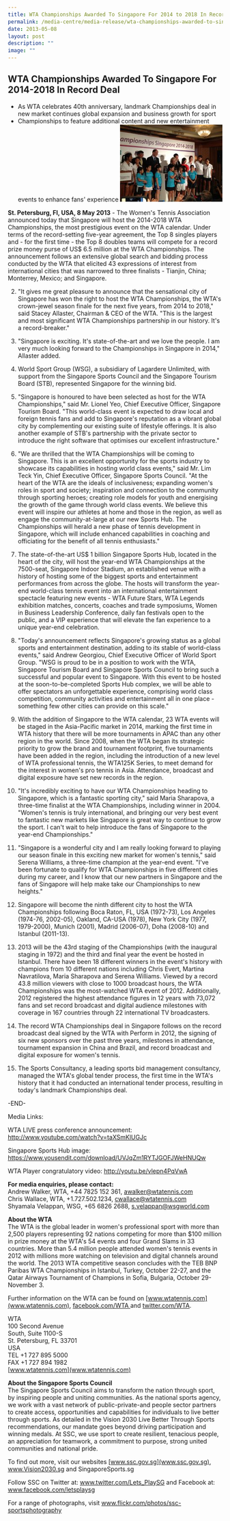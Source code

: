 ```yaml
---
title: WTA Championships Awarded To Singapore For 2014 to 2018 In Record Deal
permalink: /media-centre/media-release/wta-championships-awarded-to-singapore-for-2014-2018-in-record-deal/
date: 2013-05-08
layout: post
description: ""
image: ""
---
```

## **WTA Championships Awarded To Singapore For 2014-2018 In Record Deal**

* As WTA celebrates 40th anniversary, landmark Championships deal in new market continues global expansion and business growth for sport
* Championships to feature additional content and new entertainment events to enhance fans' experience
![](/images/Media%20Centre/Media%20Release/2013/May/WTACHAMPIONSHIPSAWARDEDTOSINGAPOREFOR20142018INRECORDDEALMainPar0061Imagegif.gif)
	
**St. Petersburg, Fl, USA, 8 May 2013** - The Women's Tennis Association announced today that Singapore will host the 2014-2018 WTA Championships, the most prestigious event on the WTA calendar. Under terms of the record-setting five-year agreement, the Top 8 singles players and - for the first time - the Top 8 doubles teams will compete for a record prize money purse of US$ 6.5 million at the WTA Championships. The announcement follows an extensive global search and bidding process conducted by the WTA that elicited 43 expressions of interest from international cities that was narrowed to three finalists - Tianjin, China; Monterrey, Mexico; and Singapore.

2. "It gives me great pleasure to announce that the sensational city of Singapore has won the right to host the WTA Championships, the WTA's crown-jewel season finale for the next five years, from 2014 to 2018," said Stacey Allaster, Chairman & CEO of the WTA. "This is the largest and most significant WTA Championships partnership in our history. It's a record-breaker."

3. "Singapore is exciting. It's state-of-the-art and we love the people. I am very much looking forward to the Championships in Singapore in 2014," Allaster added.

4. World Sport Group (WSG), a subsidiary of Lagardere Unlimited, with support from the Singapore Sports Council and the Singapore Tourism Board (STB), represented Singapore for the winning bid.

5. "Singapore is honoured to have been selected as host for the WTA Championships," said Mr. Lionel Yeo, Chief Executive Officer, Singapore Tourism Board. "This world-class event is expected to draw local and foreign tennis fans and add to Singapore's reputation as a vibrant global city by complementing our existing suite of lifestyle offerings. It is also another example of STB's partnership with the private sector to introduce the right software that optimises our excellent infrastructure."

6. "We are thrilled that the WTA Championships will be coming to Singapore. This is an excellent opportunity for the sports industry to showcase its capabilities in hosting world class events," said Mr. Lim Teck Yin, Chief Executive Officer, Singapore Sports Council. "At the heart of the WTA are the ideals of inclusiveness; expanding women's roles in sport and society; inspiration and connection to the community through sporting heroes; creating role models for youth and energising the growth of the game through world class events. We believe this event will inspire our athletes at home and those in the region, as well as engage the community-at-large at our new Sports Hub. The Championships will herald a new phase of tennis development in Singapore, which will include enhanced capabilities in coaching and officiating for the benefit of all tennis enthusiasts."

7. The state-of-the-art US$ 1 billion Singapore Sports Hub, located in the heart of the city, will host the year-end WTA Championships at the 7500-seat, Singapore Indoor Stadium, an established venue with a history of hosting some of the biggest sports and entertainment performances from across the globe. The hosts will transform the year-end world-class tennis event into an international entertainment spectacle featuring new events - WTA Future Stars, WTA Legends exhibition matches, concerts, coaches and trade symposiums, Women in Business Leadership Conference, daily fan festivals open to the public, and a VIP experience that will elevate the fan experience to a unique year-end celebration.

8. "Today's announcement reflects Singapore's growing status as a global sports and entertainment destination, adding to its stable of world-class events," said Andrew Georgiou, Chief Executive Officer of World Sport Group. "WSG is proud to be in a position to work with the WTA, Singapore Tourism Board and Singapore Sports Council to bring such a successful and popular event to Singapore. With this event to be hosted at the soon-to-be-completed Sports Hub complex, we will be able to offer spectators an unforgettable experience, comprising world class competition, community activities and entertainment all in one place - something few other cities can provide on this scale."

9. With the addition of Singapore to the WTA calendar, 23 WTA events will be staged in the Asia-Pacific market in 2014, marking the first time in WTA history that there will be more tournaments in APAC than any other region in the world. Since 2008, when the WTA began its strategic priority to grow the brand and tournament footprint, five tournaments have been added in the region, including the introduction of a new level of WTA professional tennis, the WTA125K Series, to meet demand for the interest in women's pro tennis in Asia. Attendance, broadcast and digital exposure have set new records in the region.

10. "It's incredibly exciting to have our WTA Championships heading to Singapore, which is a fantastic sporting city," said Maria Sharapova, a three-time finalist at the WTA Championships, including winner in 2004. "Women's tennis is truly international, and bringing our very best event to fantastic new markets like Singapore is great way to continue to grow the sport. I can't wait to help introduce the fans of Singapore to the year-end Championships."

11. "Singapore is a wonderful city and I am really looking forward to playing our season finale in this exciting new market for women's tennis," said Serena Williams, a three-time champion at the year-end event. "I've been fortunate to qualify for WTA Championships in five different cities during my career, and I know that our new partners in Singapore and the fans of Singapore will help make take our Championships to new heights."

12. Singapore will become the ninth different city to host the WTA Championships following Boca Raton, FL, USA (1972-73), Los Angeles (1974-76, 2002-05), Oakland, CA-USA (1978), New York City (1977, 1979-2000), Munich (2001), Madrid (2006-07), Doha (2008-10) and Istanbul (2011-13).

13. 2013 will be the 43rd staging of the Championships (with the inaugural staging in 1972) and the third and final year the event be hosted in Istanbul. There have been 18 different winners in the event's history with champions from 10 different nations including Chris Evert, Martina Navratilova, Maria Sharapova and Serena Williams. Viewed by a record 43.8 million viewers with close to 1000 broadcast hours, the WTA Championships was the most-watched WTA event of 2012. Additionally, 2012 registered the highest attendance figures in 12 years with 73,072 fans and set record broadcast and digital audience milestones with coverage in 167 countries through 22 international TV broadcasters.

14. The record WTA Championships deal in Singapore follows on the record broadcast deal signed by the WTA with Perform in 2012, the signing of six new sponsors over the past three years, milestones in attendance, tournament expansion in China and Brazil, and record broadcast and digital exposure for women's tennis.

15. The Sports Consultancy, a leading sports bid management consultancy, managed the WTA's global tender process, the first time in the WTA's history that it had conducted an international tender process, resulting in today's landmark Championships deal.

-END-

Media Links: 

WTA LIVE press conference announcement: http://www.youtube.com/watch?v=taXSmKlUGJc

Singapore Sports Hub image: https://www.yousendit.com/download/UVJqZm1RYTJGOFJWeHNUQw

WTA Player congratulatory video: http://youtu.be/vlepn4PqVwA

**For media enquiries, please contact:**
<br>
Andrew Walker, WTA, +44 7825 152 361, [awalker@wtatennis.com](awalker@wtatennis.com)
<br>
Chris Wallace, WTA, +1.727.502.1234, [cwallace@wtatennis.com](cwallace@wtatennis.com)
<br>
Shyamala Velappan, WSG, +65 6826 2688, [s.velappan@wsgworld.com](s.velappan@wsgworld.com)


**About the WTA**
<br>
The WTA is the global leader in women's professional sport with more than 2,500 players representing 92 nations competing for more than $100 million in prize money at the WTA's 54 events and four Grand Slams in 33 countries. More than 5.4 million people attended women's tennis events in 2012 with millions more watching on television and digital channels around the world. The 2013 WTA competitive season concludes with the TEB BNP Paribas WTA Championships in Istanbul, Turkey, October 22-27, and the Qatar Airways Tournament of Champions in Sofia, Bulgaria, October 29- November 3.

Further information on the WTA can be found on [www.wtatennis.com](www.wtatennis.com), [facebook.com/WTA ](facebook.com/WTA )and [twitter.com/WTA](twitter.com/WTA).

WTA
<br>100 Second Avenue
<br>South, Suite 1100-S
<br>St. Petersburg, FL 33701
<br>USA
<br>TEL +1 727 895 5000
<br>FAX +1 727 894 1982
<br>[www.wtatennis.com](www.wtatennis.com)

**About the Singapore Sports Council**
<br>
The Singapore Sports Council aims to transform the nation through sport, by inspiring people and uniting communities. As the national sports agency, we work with a vast network of public-private-and people sector partners to create access, opportunities and capabilities for individuals to live better through sports. As detailed in the Vision 2030 Live Better Through Sports recommendations, our mandate goes beyond driving participation and winning medals. At SSC, we use sport to create resilient, tenacious people, an appreciation for teamwork, a commitment to purpose, strong united communities and national pride.

To find out more, visit our websites [www.ssc.gov.sg](www.ssc.gov.sg), www.Vision2030.sg and SingaporeSports.sg

Follow SSC on Twitter at: www.twitter.com/Lets_PlaySG and Facebook at: www.facebook.com/letsplaysg

For a range of photographs, visit www.flickr.com/photos/ssc-sportsphotography